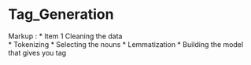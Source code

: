 # Tag_Generation

Markup : 
         * Item 1 Cleaning the data     
         * Tokenizing
         * Selecting the nouns
         * Lemmatization
         * Building the model that gives you tag
         
